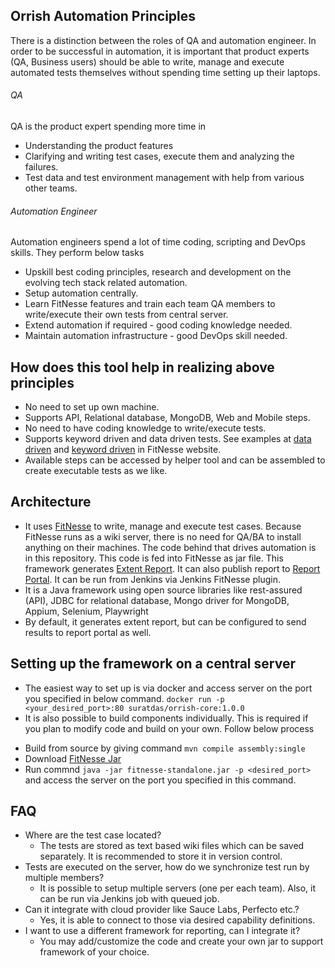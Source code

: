 ## Orrish Automation Principles
There is a distinction between the roles of QA and automation engineer. In order to be successful in automation, it is important that product experts (QA, Business users) should be able to write, manage and execute automated tests themselves without spending time setting up their laptops.
###### QA
QA is the product expert spending more time in
* Understanding the product features
* Clarifying and writing test cases, execute them and analyzing the failures.
* Test data and test environment management with help from various other teams.
###### Automation Engineer
Automation engineers spend a lot of time coding, scripting and DevOps skills. They perform below tasks 
* Upskill best coding principles, research and development on the evolving tech stack related automation.
* Setup automation centrally.
* Learn FitNesse features and train each team QA members to write/execute their own tests from central server.
* Extend automation if required - good coding knowledge needed.
* Maintain automation infrastructure - good DevOps skill needed.

## How does this tool help in realizing above principles
* No need to set up own machine.
* Supports API, Relational database, MongoDB, Web and Mobile steps.
* No need to have coding knowledge to write/execute tests.
* Supports keyword driven and data driven tests. See examples at [data driven](http://fitnesse.org/FitNesse.UserGuide.WritingAcceptanceTests.SliM.DecisionTable) and [keyword driven](http://fitnesse.org/FitNesse.UserGuide.WritingAcceptanceTests.SliM.ScriptTable) in FitNesse website.
* Available steps can be accessed by helper tool and can be assembled to create executable tests as we like.

## Architecture
* It uses [FitNesse](http://fitnesse.org) to write, manage and execute test cases. Because FitNesse runs as a wiki server, there is no need for QA/BA to install anything on their machines. The code behind that drives automation is in this repository. This code is fed into FitNesse as jar file. This framework generates [Extent Report](https://github.com/extent-framework/extentreports-java). It can also publish report to [Report Portal](https://reportportal.io/). It can be run from Jenkins via Jenkins FitNesse plugin.
* It is a Java framework using open source libraries like rest-assured (API), JDBC for relational database, Mongo driver for MongoDB, Appium, Selenium, Playwright
* By default, it generates extent report, but can be configured to send results to report portal as well.

## Setting up the framework on a central server
* The easiest way to set up is via docker and access server on the port you specified in below command.
```docker run -p <your_desired_port>:80 suratdas/orrish-core:1.0.0```
* It is also possible to build components individually. This is required if you plan to modify code and build on your own. Follow below process
 - Build from source by giving command ```mvn compile assembly:single```
 - Download [FitNesse Jar](http://fitnesse.org/fitnesse-standalone.jar?responder=releaseDownload&release=20211030)
 - Run commnd ```java -jar fitnesse-standalone.jar -p <desired_port>``` and access the server on the port you specified in this command.

## FAQ
* Where are the test case located?
    * The tests are stored as text based wiki files which can be saved separately. It is recommended to store it in version control.
* Tests are executed on the server, how do we synchronize test run by multiple members?
    * It is possible to setup multiple servers (one per each team). Also, it can be run via Jenkins job with queued job.
* Can it integrate with cloud provider like Sauce Labs, Perfecto etc.?
    * Yes, it is able to connect to those via desired capability definitions.
* I want to use a different framework for reporting, can I integrate it?
    * You may add/customize the code and create your own jar to support framework of your choice. 
